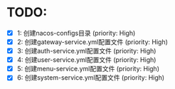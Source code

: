 # TODO:

- [x] 1: 创建nacos-configs目录 (priority: High)
- [x] 2: 创建gateway-service.yml配置文件 (priority: High)
- [x] 3: 创建auth-service.yml配置文件 (priority: High)
- [x] 4: 创建user-service.yml配置文件 (priority: High)
- [x] 5: 创建menu-service.yml配置文件 (priority: High)
- [x] 6: 创建system-service.yml配置文件 (priority: High)

